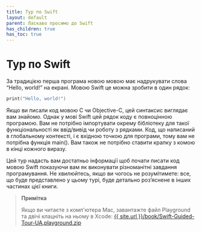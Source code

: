 ```yaml
---
title: Тур по Swift
layout: default
parent: Ласкаво просимо до Swift
has_children: true
has_toc: true
---
```


# Тур по Swift

За традицією перша програма новою мовою має надрукувати слова “Hello, world!” на екрані. Мовою Swift це можна зробити в один рядок:

```swift
print("Hello, world!")
```

Якщо ви писали код мовою C чи Objective-C, цей синтаксис виглядає вам знайомо. Однак у мові Swift цей рядок коду є повноцінною програмою. Вам не потрібно імпортувати окрему бібліотеку для такої функціональності як ввід/вивід чи роботу з рядками. Код, що написаний в глобальному контексті, і є вхідною точкою для програми, тому вам не потрібна функція main\(\). Вам також не потрібно ставити крапку з комою в кінці кожного виразу.

Цей тур надасть вам достатньо інформації щоб почати писати код мовою Swift показуючи вам як виконувати різноманітні завдання програмування. Не хвилюйтесь, якщо ви чогось не розумітимете: все, що буде представлено у цьому турі, буде детально роз’яснене в інших частинах цієї книги.

> **Примітка**
>
> Якщо ви читаєте з комп'ютера Mac, завантажте файл Playground та двічі клацніть на ньому в Xcode: <a href="{{ site.url }}/book/Swift-Guided-Tour-UA.playground.zip" download>{{ site.url }}/book/Swift-Guided-Tour-UA.playground.zip</a>